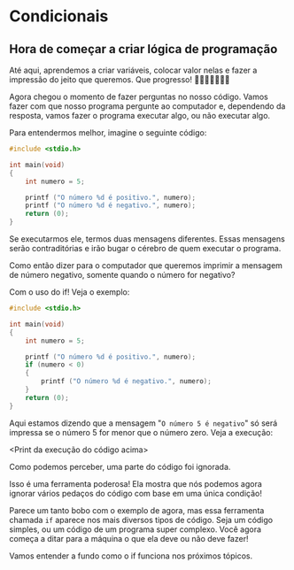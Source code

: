 # Condicionais
## Hora de começar a criar lógica de programação

Até aqui, aprendemos a criar variáveis, colocar valor nelas e fazer a impressão do jeito que queremos. Que progresso! :clap::clap::clap::clap::clap::clap::clap:

Agora chegou o momento de fazer perguntas no nosso código. Vamos fazer com que nosso programa pergunte ao computador e, dependendo da resposta, vamos fazer o programa executar algo, ou não executar algo.

Para entendermos melhor, imagine o seguinte código:

```c
#include <stdio.h>

int	main(void)
{
	int	numero = 5;

	printf ("O número %d é positivo.", numero);
	printf ("O número %d é negativo.", numero);
	return (0);
}
```

Se executarmos ele, termos duas mensagens diferentes. Essas mensagens serão contraditórias e irão bugar o cérebro de quem executar o programa.

Como então dizer para o computador que queremos imprimir a mensagem de número negativo, somente quando o número for negativo?

Com o uso do if! Veja o exemplo:

```c
#include <stdio.h>

int	main(void)
{
	int	numero = 5;

	printf ("O número %d é positivo.", numero);
	if (numero < 0)
	{
		printf ("O número %d é negativo.", numero);
	}
	return (0);
}
```

Aqui estamos dizendo que a mensagem "``O número 5 é negativo``" só será impressa se o número 5 for menor que o número zero. Veja a execução:

<Print da execução do código acima>

Como podemos perceber, uma parte do código foi ignorada.

Isso é uma ferramenta poderosa! Ela mostra que nós podemos agora ignorar vários pedaços do código com base em uma única condição!

Parece um tanto bobo com o exemplo de agora, mas essa ferramenta chamada ``if`` aparece nos mais diversos tipos de código. Seja um código simples, ou um código de um programa super complexo. Você agora começa a ditar para a máquina o que ela deve ou não deve fazer!

Vamos entender a fundo como o if funciona nos próximos tópicos.
